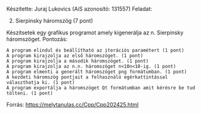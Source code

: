 Készítette: Juraj Lukovics (AiS azonosító: 131557)
Feladat:

2. Sierpinsky háromszög (7 pont)

Készítsetek egy grafikus programot amely kigenerálja az n. Sierpinsky háromszöget.
Pontozás:

    A program elindul és beállítható az iterációs paramétert (1 pont)
    A program kirajzolja az első háromszöget. (1 pont)
    A program kirajzolja a második háromszöget. (1 pont)
    A program kirajzolja az n.n. háromszöget n<10n<10-ig. (1 pont)
    A program elmenti a generált háromszöget png formátumban. (1 pont)
    A kezdeti háromszög pontjait a felhasználó egérkattintással választhatja ki. (1 pont)
    A program exportálja a háromszöget Qt formátumban amit kérésre be tud tölteni. (1 pont)


Forrás: https://melytanulas.cc/Cpp/Cpp202425.html
